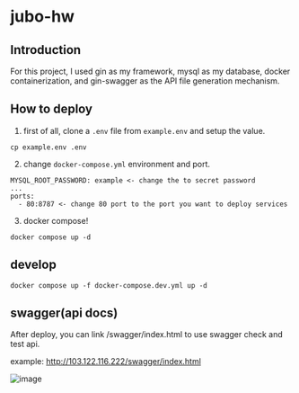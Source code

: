 # jubo-hw
## Introduction
For this project, I used gin as my framework, mysql as my database, docker containerization, and gin-swagger as the API file generation mechanism.

## How to deploy
1. first of all, clone a `.env` file from `example.env` and setup the value.
```
cp example.env .env
```

2. change `docker-compose.yml` environment and port.
```
MYSQL_ROOT_PASSWORD: example <- change the to secret password
...
ports:
  - 80:8787 <- change 80 port to the port you want to deploy services
```

3. docker compose!
```
docker compose up -d
```

## develop
```
docker compose up -f docker-compose.dev.yml up -d
```

## swagger(api docs)
After deploy, you can link /swagger/index.html to use swagger check and test api.

example: http://103.122.116.222/swagger/index.html

![image](https://user-images.githubusercontent.com/48404862/231569409-50b0478f-877f-4146-8e6c-76d865418387.png)

